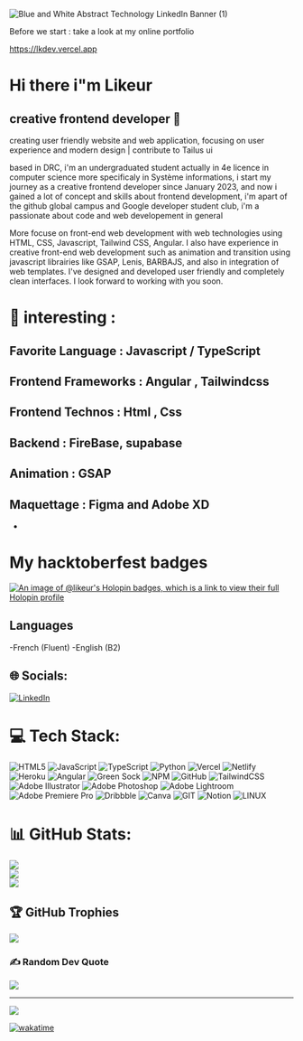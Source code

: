 

![Blue and White Abstract Technology LinkedIn Banner (1)](https://github.com/user-attachments/assets/48c6bad9-a6a3-439d-988c-e10189c320c9)



Before we start : take a look at my online portfolio

https://lkdev.vercel.app

# Hi there i"m Likeur 
## creative frontend developer 👋

creating user friendly website and web application,  focusing on user experience
and modern design | contribute to Tailus ui

based in DRC, i'm an undergraduated student actually in 4e licence in computer science
more specificaly in Système informations, i start my journey as a creative frontend developer since January 2023, 
and now i gained  a  lot of concept and skills about frontend development, i'm apart of the github global campus and
Google developer student club, i'm a passionate about code and web developement in general 

More focuse on front-end web development with web technologies using HTML, CSS, Javascript, Tailwind CSS, Angular. I also have experience in creative front-end web development such as animation and transition using javascript librairies like GSAP, Lenis, BARBAJS, and also in integration of web templates. I've designed and developed user friendly and completely clean interfaces. I look forward to working with you soon.

# 💫 interesting :

## Favorite Language : Javascript / TypeScript
## Frontend Frameworks : Angular , Tailwindcss
## Frontend Technos : Html , Css
## Backend : FireBase, supabase
## Animation : GSAP
## Maquettage : Figma and Adobe XD

-
# My hacktoberfest badges

[![An image of @likeur's Holopin badges, which is a link to view their full Holopin profile](https://holopin.me/likeur)](https://holopin.io/@likeur)


## Languages 

-French (Fluent)
-English (B2)


## 🌐 Socials:
[![LinkedIn](https://img.shields.io/badge/LinkedIn-%230077B5.svg?logo=linkedin&logoColor=white)](https://linkedin.com/in/https://www.linkedin.com/in/likeur-off-47984327a/) 

# 💻 Tech Stack:
![HTML5](https://img.shields.io/badge/html5-%23E34F26.svg?style=for-the-badge&logo=html5&logoColor=white) ![JavaScript](https://img.shields.io/badge/javascript-%23323330.svg?style=for-the-badge&logo=javascript&logoColor=%23F7DF1E) ![TypeScript](https://img.shields.io/badge/typescript-%23007ACC.svg?style=for-the-badge&logo=typescript&logoColor=white) ![Python](https://img.shields.io/badge/python-3670A0?style=for-the-badge&logo=python&logoColor=ffdd54) ![Vercel](https://img.shields.io/badge/vercel-%23000000.svg?style=for-the-badge&logo=vercel&logoColor=white) ![Netlify](https://img.shields.io/badge/netlify-%23000000.svg?style=for-the-badge&logo=netlify&logoColor=#00C7B7) ![Heroku](https://img.shields.io/badge/heroku-%23430098.svg?style=for-the-badge&logo=heroku&logoColor=white) ![Angular](https://img.shields.io/badge/angular-%23DD0031.svg?style=for-the-badge&logo=angular&logoColor=white) ![Green Sock](https://img.shields.io/badge/green%20sock-88CE02?style=for-the-badge&logo=greensock&logoColor=white) ![NPM](https://img.shields.io/badge/NPM-%23000000.svg?style=for-the-badge&logo=npm&logoColor=white) ![GitHub](https://img.shields.io/badge/GitHub-%23121011.svg?style=for-the-badge&logo=github&logoColor=white) ![TailwindCSS](https://img.shields.io/badge/tailwindcss-%2338B2AC.svg?style=for-the-badge&logo=tailwind-css&logoColor=white) ![Adobe Illustrator](https://img.shields.io/badge/adobeillustrator-%23FF9A00.svg?style=for-the-badge&logo=adobeillustrator&logoColor=white) ![Adobe Photoshop](https://img.shields.io/badge/adobephotoshop-%2331A8FF.svg?style=for-the-badge&logo=adobephotoshop&logoColor=white) ![Adobe Lightroom](https://img.shields.io/badge/Adobe%20Lightroom-31A8FF.svg?style=for-the-badge&logo=Adobe%20Lightroom&logoColor=white) ![Adobe Premiere Pro](https://img.shields.io/badge/Adobe%20Premiere%20Pro-9999FF.svg?style=for-the-badge&logo=Adobe%20Premiere%20Pro&logoColor=white) ![Dribbble](https://img.shields.io/badge/Dribbble-EA4C89?style=for-the-badge&logo=dribbble&logoColor=white) ![Canva](https://img.shields.io/badge/Canva-%2300C4CC.svg?style=for-the-badge&logo=Canva&logoColor=white) ![GIT](https://img.shields.io/badge/Git-fc6d26?style=for-the-badge&logo=git&logoColor=white) ![Notion](https://img.shields.io/badge/Notion-%23000000.svg?style=for-the-badge&logo=notion&logoColor=white) ![LINUX](https://img.shields.io/badge/Linux-FCC624?style=for-the-badge&logo=linux&logoColor=black)
# 📊 GitHub Stats:
![](https://github-readme-stats.vercel.app/api?username=Likeur&theme=onedark&hide_border=false&include_all_commits=true&count_private=true)<br/>
![](https://github-readme-streak-stats.herokuapp.com/?user=Likeur&theme=onedark&hide_border=false)<br/>
![](https://github-readme-stats.vercel.app/api/top-langs/?username=Likeur&theme=onedark&hide_border=false&include_all_commits=true&count_private=true&layout=compact)

## 🏆 GitHub Trophies
![](https://github-profile-trophy.vercel.app/?username=Likeur&theme=radical&no-frame=false&no-bg=false&margin-w=4)

### ✍️ Random Dev Quote
![](https://quotes-github-readme.vercel.app/api?type=horizontal&theme=radical)

---
[![](https://visitcount.itsvg.in/api?id=Likeur&icon=0&color=0)](https://visitcount.itsvg.in)

[![wakatime](https://wakatime.com/badge/user/018beec1-60d3-4470-b8f4-14f7c33c2029.svg)](https://wakatime.com/@018beec1-60d3-4470-b8f4-14f7c33c2029)

<!-- Proudly created with GPRM ( https://gprm.itsvg.in ) -->



<!--
**Likeur/Likeur** is a ✨ _special_ ✨ repository because its `README.md` (this file) appears on your GitHub profile.

Here are some ideas to get you started:

- 🔭 I’m currently working on ...
- 🌱 I’m currently learning ...
- 👯 I’m looking to collaborate on ...
- 🤔 I’m looking for help with ...
- 💬 Ask me about ...
- 📫 How to reach me: ...
- 😄 Pronouns: ...
- ⚡ Fun fact: ...
-->

